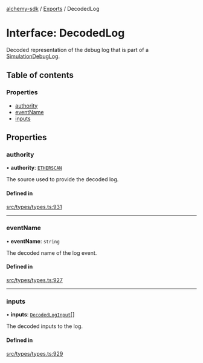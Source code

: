 [alchemy-sdk](../README.md) / [Exports](../modules.md) / DecodedLog

# Interface: DecodedLog

Decoded representation of the debug log that is part of a
[SimulationDebugLog](SimulationDebugLog.md).

## Table of contents

### Properties

- [authority](DecodedLog.md#authority)
- [eventName](DecodedLog.md#eventname)
- [inputs](DecodedLog.md#inputs)

## Properties

### authority

• **authority**: [`ETHERSCAN`](../enums/DecodingAuthority.md#etherscan)

The source used to provide the decoded log.

#### Defined in

[src/types/types.ts:931](https://github.com/alchemyplatform/alchemy-sdk-js/blob/7ae04a5/src/types/types.ts#L931)

___

### eventName

• **eventName**: `string`

The decoded name of the log event.

#### Defined in

[src/types/types.ts:927](https://github.com/alchemyplatform/alchemy-sdk-js/blob/7ae04a5/src/types/types.ts#L927)

___

### inputs

• **inputs**: [`DecodedLogInput`](DecodedLogInput.md)[]

The decoded inputs to the log.

#### Defined in

[src/types/types.ts:929](https://github.com/alchemyplatform/alchemy-sdk-js/blob/7ae04a5/src/types/types.ts#L929)
